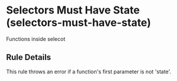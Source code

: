 # Selectors Must Have State (selectors-must-have-state)

Functions inside selecot

## Rule Details

This rule throws an error if a function's first parameter is not 'state'.
